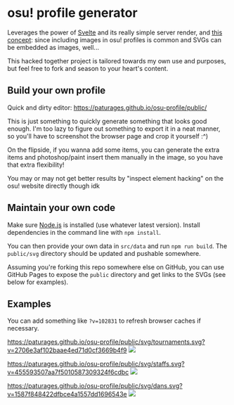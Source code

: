 # osu! profile generator

Leverages the power of [Svelte](https://svelte.dev/) and its really simple server render,
and [this concept](https://github.com/sindresorhus/css-in-readme-like-wat): since including
images in osu! profiles is common and SVGs can be embedded as images, well...

This hacked together project is tailored towards my own use and purposes, but feel free to fork
and season to your heart's content.

## Build your own profile

Quick and dirty editor: https://paturages.github.io/osu-profile/public/

This is just something to quickly generate something that looks good enough. I'm too lazy to
figure out something to export it in a neat manner, so you'll have to screenshot the browser page
and crop it yourself :^)

On the flipside, if you wanna add some items, you can generate the extra items and photoshop/paint
insert them manually in the image, so you have that extra flexibility!

You may or may not get better results by "inspect element hacking" on the osu! website directly
though idk

## Maintain your own code

Make sure [Node.js](https://nodejs.org/en/) is installed (use whatever latest version).
Install dependencies in the command line with `npm install`.

You can then provide your own data in `src/data` and run `npm run build`.
The `public/svg` directory should be updated and pushable somewhere.

Assuming you're forking this repo somewhere else on GitHub, you can use GitHub Pages to expose
the `public` directory and get links to the SVGs (see below for examples).

## Examples

You can add something like `?v=102831` to refresh browser caches if necessary.

https://paturages.github.io/osu-profile/public/svg/tournaments.svg?v=2706e3af102baae4ed71d0cf3669b4f9
![](https://paturages.github.io/osu-profile/public/svg/tournaments.svg?v=2706e3af102baae4ed71d0cf3669b4f9)

https://paturages.github.io/osu-profile/public/svg/staffs.svg?v=455593507aa7f5010587309324f6cdbc
![](https://paturages.github.io/osu-profile/public/svg/staffs.svg?v=455593507aa7f5010587309324f6cdbc)

https://paturages.github.io/osu-profile/public/svg/dans.svg?v=1587f848422dfbce4a1557dd1696543e
![](https://paturages.github.io/osu-profile/public/svg/dans.svg?v=1587f848422dfbce4a1557dd1696543e)
